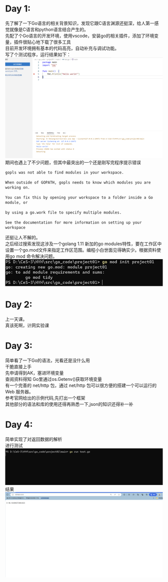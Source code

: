 # Day 1:
先了解了一下Go语言的相关背景知识，发现它跟C语言渊源还挺深，给人第一感觉就像是C语言和python语言结合产生的。  
先配了个Go语言的开发环境，使用vscode，安装go的相关插件，添加了环境变量，插件很贴心地下载了很多工具  
目前开发环境拥有基本的代码高亮，自动补充与调试功能。  
写了个测试程序，运行结果如下：
![Alt text](image.png)  
期间也遇上了不少问题，但其中最突出的一个还是刚写完程序提示错误  
    
    gopls was not able to find modules in your workspace.

    When outside of GOPATH, gopls needs to know which modules you are working on.

    You can fix this by opening your workspace to a folder inside a Go module, or

    by using a go.work file to specify multiple modules.

    See the documentation for more information on setting up your workspace
还挺让人不解的。  
之后经过搜索发现这涉及一个golang 1.11 新加的go modules特性，要在工作区中设置一个go.mod文件来指定工作区范围。编程小白世面见得确实少。根据资料使用go mod 命令解决问题。  
![Alt text](image-1.png)  

# Day 2:
上一天课。  
真该死啊，计网实验课  

# Day 3:
简单看了一下Go的语法，光看还是没什么用    
干脆直接上手  
先申请得到AK，塞进环境变量  
查阅资料得知 Go里通过os.Getenv()获取环境变量  
有一个完善的 net/http 包，通过 net/http 包可以很方便的搭建一个可以运行的 Web 服务器。  
参考官网给出的示例代码,先打出一个框架  
其他部分的语法和库的使用还得再熟悉一下,json的知识还得补一补

# Day 4:
简单实现了对返回数据的解析  
进行测试
![Alt text](image-2.png)
结果
![Alt text](image-3.png)